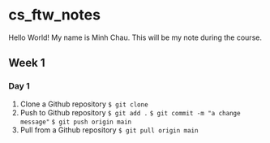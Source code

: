 # cs_ftw_notes
Hello World!
My name is Minh Chau. This will be my note during the course. 
## Week 1
### Day 1
1. Clone a Github repository
`$ git clone`
2. Push to Github repository
`$ git add .`
`$ git commit -m "a change message"`
`$ git push origin main`
3. Pull from a Github repository
`$ git pull origin main`


